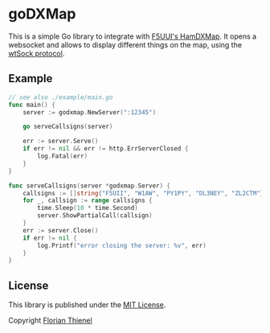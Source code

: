# goDXMap
This is a simple Go library to integrate with [F5UUI's HamDXMap](https://dxmap.f5uii.net/). It opens a websocket and allows to display different things on the map, using the [wtSock protocol](https://dxmap.f5uii.net/help/index.html).

## Example

```go
// see also ./example/main.go
func main() {
	server := godxmap.NewServer(":12345")

	go serveCallsigns(server)

	err := server.Serve()
	if err != nil && err != http.ErrServerClosed {
		log.Fatal(err)
	}
}

func serveCallsigns(server *godxmap.Server) {
	callsigns := []string{"F5UII", "W1AW", "PY1PY", "DL3NEY", "ZL2CTM"}
	for _, callsign := range callsigns {
		time.Sleep(10 * time.Second)
		server.ShowPartialCall(callsign)
	}
	err := server.Close()
	if err != nil {
		log.Printf("error closing the server: %v", err)
	}
}
```

## License
This library is published under the [MIT License](https://www.tldrlegal.com/l/mit).

Copyright [Florian Thienel](http://thecodingflow.com/)
